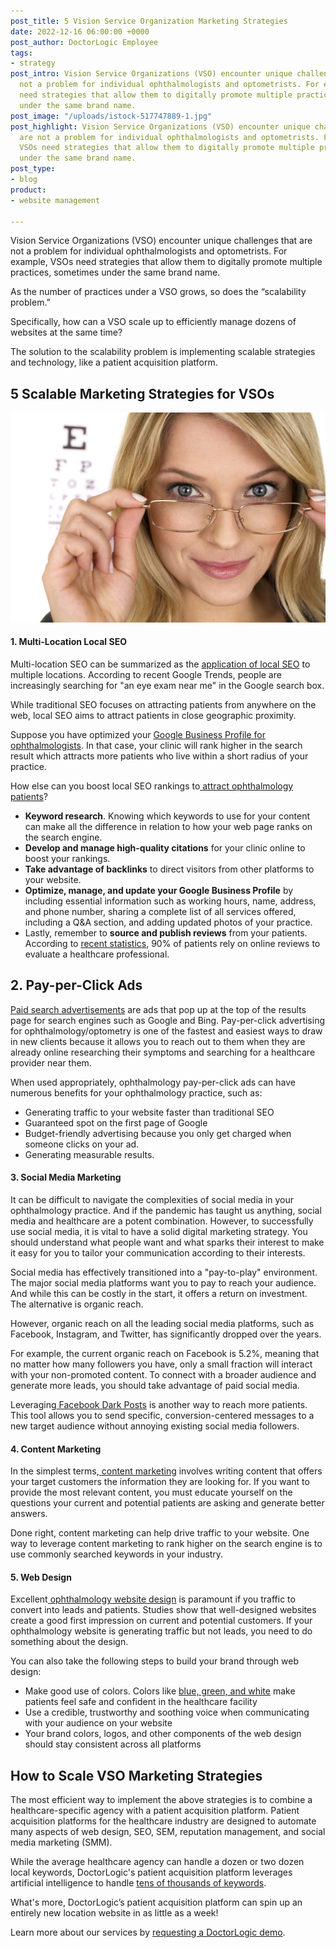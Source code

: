 ```yaml
---
post_title: 5 Vision Service Organization Marketing Strategies
date: 2022-12-16 06:00:00 +0000
post_author: DoctorLogic Employee
tags:
- strategy
post_intro: Vision Service Organizations (VSO) encounter unique challenges that are
  not a problem for individual ophthalmologists and optometrists. For example, VSOs
  need strategies that allow them to digitally promote multiple practices, sometimes
  under the same brand name.
post_image: "/uploads/istock-517747889-1.jpg"
post_highlight: Vision Service Organizations (VSO) encounter unique challenges that
  are not a problem for individual ophthalmologists and optometrists. For example,
  VSOs need strategies that allow them to digitally promote multiple practices, sometimes
  under the same brand name.
post_type:
- blog
product:
- website management

---
```


Vision Service Organizations (VSO) encounter unique challenges that are not a problem for individual ophthalmologists and optometrists. For example, VSOs need strategies that allow them to digitally promote multiple practices, sometimes under the same brand name.

As the number of practices under a VSO grows, so does the “scalability problem.”

Specifically, how can a VSO scale up to efficiently manage dozens of websites at the same time?

The solution to the scalability problem is implementing scalable strategies and technology, like a patient acquisition platform.

## **5 Scalable Marketing Strategies for VSOs**

![](/uploads/istock-162489088.jpg)

#### **1. Multi-Location Local SEO**

Multi-location SEO can be summarized as the [application of local SEO](https://doctorlogic.com/blog/6-ways-local-seo-attracts-ophthalmology-patients) to multiple locations. According to recent Google Trends, people are increasingly searching for "an eye exam near me" in the Google search box.

While traditional SEO focuses on attracting patients from anywhere on the web, local SEO aims to attract patients in close geographic proximity.

Suppose you have optimized your [Google Business Profile for ophthalmologists](https://doctorlogic.com/blog/why-ophthalmologists-need-a-google-business-profile). In that case, your clinic will rank higher in the search result which attracts more patients who live within a short radius of your practice.

How else can you boost local SEO rankings to[ attract ophthalmology patients](https://doctorlogic.com/blog/6-ways-local-seo-attracts-ophthalmology-patients)?

* **Keyword research**. Knowing which keywords to use for your content can make all the difference in relation to how your web page ranks on the search engine.
* **Develop and manage high-quality citations** for your clinic online to boost your rankings.
* **Take advantage of backlinks** to direct visitors from other platforms to your website.
* **Optimize, manage, and update your Google Business Profile** by including essential information such as working hours, name, address, and phone number, sharing a complete list of all services offered, including a Q&A section, and adding updated photos of your practice.
* Lastly, remember to **source and publish reviews** from your patients. According to [recent statistics](https://www.softwareadvice.com/resources/how-patients-use-online-reviews/#1), 90% of patients rely on online reviews to evaluate a healthcare professional.

## **2. Pay-per-Click Ads**

[Paid search advertisements](https://doctorlogic.com/blog/paid-search-for-doctors-how-to-see-immediate-results-with-your-ppc-campaigns) are ads that pop up at the top of the results page for search engines such as Google and Bing. Pay-per-click advertising for ophthalmology/optometry is one of the fastest and easiest ways to draw in new clients because it allows you to reach out to them when they are already online researching their symptoms and searching for a healthcare provider near them.

When used appropriately, ophthalmology pay-per-click ads can have numerous benefits for your ophthalmology practice, such as:

* Generating traffic to your website faster than traditional SEO
* Guaranteed spot on the first page of Google
* Budget-friendly advertising because you only get charged when someone clicks on your ad.
* Generating measurable results.

#### **3. Social Media Marketing**

It can be difficult to navigate the complexities of social media in your ophthalmology practice. And if the pandemic has taught us anything, social media and healthcare are a potent combination. However, to successfully use social media, it is vital to have a solid digital marketing strategy. You should understand what people want and what sparks their interest to make it easy for you to tailor your communication according to their interests.

Social media has effectively transitioned into a "pay-to-play" environment. The major social media platforms want you to pay to reach your audience. And while this can be costly in the start, it offers a return on investment. The alternative is organic reach.

However, organic reach on all the leading social media platforms, such as Facebook, Instagram, and Twitter, has significantly dropped over the years.

For example, the current organic reach on Facebook is 5.2%, meaning that no matter how many followers you have, only a small fraction will interact with your non-promoted content. To connect with a broader audience and generate more leads, you should take advantage of paid social media.

Leveraging[ Facebook Dark Posts](https://doctorlogic.com/blog/why-your-facebook-posts-need-to-go-dark) is another way to reach more patients. This tool allows you to send specific, conversion-centered messages to a new target audience without annoying existing social media followers.

#### **4. Content Marketing**

In the simplest terms,[ content marketing](https://doctorlogic.com/blog/grow-practice-content-marketing.html) involves writing content that offers your target customers the information they are looking for. If you want to provide the most relevant content, you must educate yourself on the questions your current and potential patients are asking and generate better answers.

Done right, content marketing can help drive traffic to your website. One way to leverage content marketing to rank higher on the search engine is to use commonly searched keywords in your industry.

#### **5. Web Design**

Excellent[ ophthalmology website design](https://doctorlogic.com/blog/the-7-pillars-of-great-ophthalmology-web-design) is paramount if you traffic to convert into leads and patients. Studies show that well-designed websites create a good first impression on current and potential customers. If your ophthalmology website is generating traffic but not leads, you need to do something about the design.

You can also take the following steps to build your brand through web design:

* Make good use of colors. Colors like [blue, green, and white](https://doctorlogic.com/blog/medical-logo-colors.html) make patients feel safe and confident in the healthcare facility
* Use a credible, trustworthy and soothing voice when communicating with your audience on your website
* Your brand colors, logos, and other components of the web design should stay consistent across all platforms

## **How to Scale VSO Marketing Strategies**

The most efficient way to implement the above strategies is to combine a healthcare-specific agency with a patient acquisition platform. Patient acquisition platforms for the healthcare industry are designed to automate many aspects of web design, SEO, SEM, reputation management, and social media marketing (SMM).

While the average healthcare agency can handle a dozen or two dozen local keywords, DoctorLogic's patient acquisition platform leverages artificial intelligence to handle [tens of thousands of keywords](https://doctorlogic.com/medical-seo-search-amplifier).

What's more, DoctorLogic’s patient acquisition platform can spin up an entirely new location website in as little as a week!

Learn more about our services by [requesting a DoctorLogic demo](https://growth.doctorlogic.com/get-a-demo).